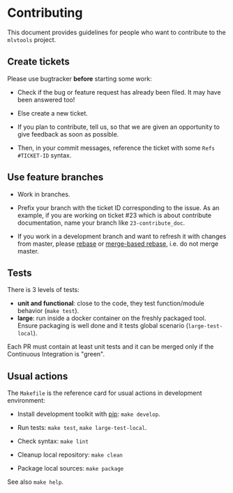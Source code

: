 Contributing
============

This document provides guidelines for people who want to contribute to the
`mlvtools` project.



Create tickets
--------------

Please use bugtracker **before** starting some work:

- Check if the bug or feature request has already been filed. It may have been
  answered too!

- Else create a new ticket.

- If you plan to contribute, tell us, so that we are given an opportunity to
  give feedback as soon as possible.

- Then, in your commit messages, reference the ticket with some
  `Refs #TICKET-ID` syntax.



Use feature branches
--------------------

- Work in branches.

- Prefix your branch with the ticket ID corresponding to the issue. As an
  example, if you are working on ticket #23 which is about contribute
  documentation, name your branch like `23-contribute_doc`.

- If you work in a development branch and want to refresh it with changes from
  master, please [rebase](http://git-scm.com/book/en/Git-Branching-Rebasing) or 
  [merge-based rebase](https://tech.people-doc.com/psycho-rebasing.html), i.e. do not merge master.


Tests
-----

There is 3 levels of tests:

- **unit and functional**: close to the code, they test function/module behavior (`make test`).
- **large**: run inside a docker container on the freshly packaged tool. Ensure packaging is well done
and it tests global scenario (`large-test-local`).

Each PR must contain at least unit tests and it can be merged only if the Continuous Integration is "green".

Usual actions
--------------

The `Makefile` is the reference card for usual actions in development
environment:

* Install development toolkit with [pip](https://pypi.org/project/pip/): `make develop`.

* Run tests: `make test`, `make large-test-local`.

* Check syntax: `make lint`

* Cleanup local repository: `make clean`

* Package local sources: `make package`

See also `make help`.
